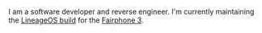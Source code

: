 I am a software developer and reverse engineer. I'm currently maintaining the [LineageOS build](https://wiki.lineageos.org/devices/FP3) for the [Fairphone 3](https://www.fairphone.com).
